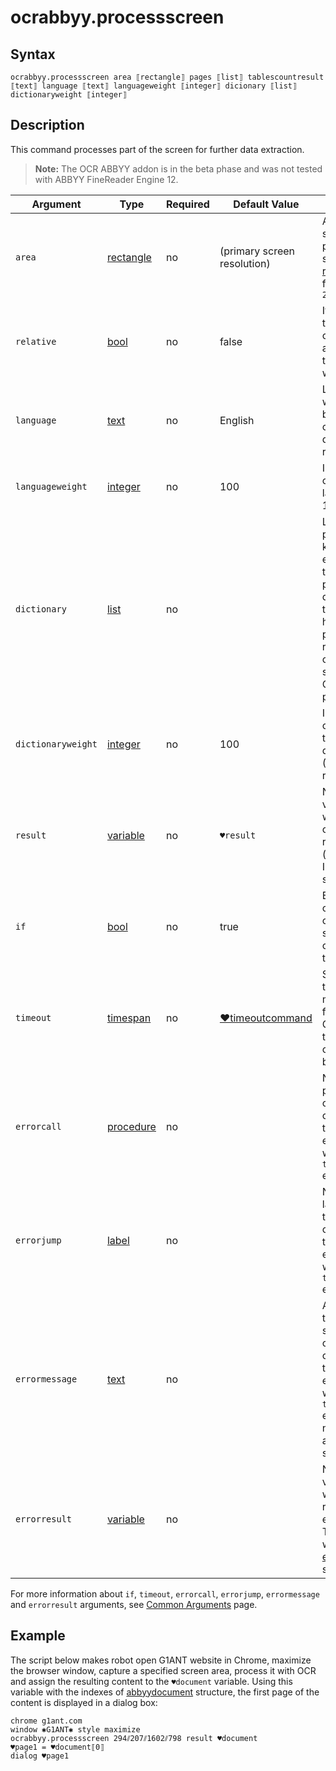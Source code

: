 # ocrabbyy.processscreen

## Syntax

```G1ANT
ocrabbyy.processscreen area ⟦rectangle⟧ pages ⟦list⟧ tablescountresult ⟦text⟧ language ⟦text⟧ languageweight ⟦integer⟧ dicionary ⟦list⟧ dictionaryweight ⟦integer⟧
```

## Description

This command processes part of the screen for further data extraction.

> **Note:** The OCR ABBYY addon is in the beta phase and was not tested with ABBYY FineReader Engine 12.

| Argument | Type | Required | Default Value | Description |
| -------- | ---- | -------- | ------------- | ----------- |
|`area`| [rectangle](https://manual.g1ant.com/link/G1ANT.Language/G1ANT.Language/Structures/RectangleStructure.md) | no | (primary screen resolution) | Area of the screen to be processed specified in [rectangle](https://manual.g1ant.com/link/G1ANT.Robot/G1ANT.Language/G1ANT.Language/Structures/RectangleStructure.md) format, eg. `2⫽4⫽12⫽40` |
|`relative`| [bool](https://manual.g1ant.com/link/G1ANT.Language/G1ANT.Language/Structures/BooleanStructure.md) | no | false | If set to true, the area coordinates are relative to the active window |
|`language`| [text](https://manual.g1ant.com/link/G1ANT.Language/G1ANT.Language/Structures/TextStructure.md) | no | English | Language which should be considered during text recognition |
|`languageweight`| [integer](https://manual.g1ant.com/link/G1ANT.Language/G1ANT.Language/Structures/IntegerStructure.md) | no | 100 | Importance of the chosen language (0-100 range) |
|`dictionary`| [list](https://manual.g1ant.com/link/G1ANT.Language/G1ANT.Language/Structures/ListStructure.md) | no | | List of possible keywords existing in the processed document that will have higher priority than random character strings while OCR processing |
|`dictionaryweight`| [integer](https://manual.g1ant.com/link/G1ANT.Language/G1ANT.Language/Structures/IntegerStructure.md) | no | 100 | Importance of words in the chosen dictionary (0-100 range) |
| `result`       | [variable](https://manual.g1ant.com/link/G1ANT.Language/G1ANT.Language/Structures/VariableStructure.md) | no       | `♥result`                                                   | Name of a variable where the command's result (document ID) will be stored |
| `if`           | [bool](https://manual.g1ant.com/link/G1ANT.Language/G1ANT.Language/Structures/BooleanStructure.md) | no       | true                                                        | Executes the command only if a specified condition is true   |
| `timeout`      | [timespan](https://manual.g1ant.com/link/G1ANT.Language/G1ANT.Language/Structures/TimeSpanStructure.md) | no       | [♥timeoutcommand](https://manual.g1ant.com/link/G1ANT.Language/G1ANT.Addon.Core/Variables/TimeoutCommandVariable.md) | Specifies time in milliseconds for G1ANT.Robot to wait for the command to be executed |
| `errorcall`    | [procedure](https://manual.g1ant.com/link/G1ANT.Language/G1ANT.Language/Structures/ProcedureStructure.md) | no       |                                                             | Name of a procedure to call when the command throws an exception or when a given `timeout` expires |
| `errorjump`    | [label](https://manual.g1ant.com/link/G1ANT.Language/G1ANT.Language/Structures/LabelStructure.md) | no       |                                                             | Name of the label to jump to when the command throws an exception or when a given `timeout` expires |
| `errormessage` | [text](https://manual.g1ant.com/link/G1ANT.Language/G1ANT.Language/Structures/TextStructure.md) | no       |                                                             | A message that will be shown in case the command throws an exception or when a given `timeout` expires, and no `errorjump` argument is specified |
| `errorresult`  | [variable](https://manual.g1ant.com/link/G1ANT.Language/G1ANT.Language/Structures/VariableStructure.md) | no       |                                                             | Name of a variable that will store the returned exception. The variable will be of [error](https://manual.g1ant.com/link/G1ANT.Language/G1ANT.Language/Structures/ErrorStructure.md) structure  |

For more information about `if`, `timeout`, `errorcall`, `errorjump`, `errormessage` and `errorresult` arguments, see [Common Arguments](https://manual.g1ant.com/link/G1ANT.Manual/appendices/common-arguments.md) page.

## Example

The script below makes robot open G1ANT website in Chrome, maximize the browser window, capture a specified screen area, process it with OCR and assign the resulting content to the `♥document` variable. Using this variable with the indexes of [abbyydocument](https://manual.g1ant.com/link/G1ANT.Addon/G1ANT.Addon.Ocr.AbbyyFineReader/G1ANT.Addon.Ocr.AbbyyFineReader/Structures/AbbyyDocumentStructure.md) structure, the first page of the content is displayed in a dialog box:

```G1ANT
chrome g1ant.com
window ✱G1ANT✱ style maximize
ocrabbyy.processscreen 294⫽207⫽1602⫽798 result ♥document
♥page1 = ♥document⟦0⟧
dialog ♥page1
```
